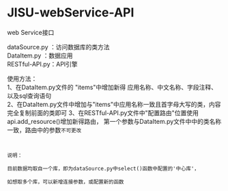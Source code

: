 # JISU-webService-API
web Service接口

dataSource.py ：访问数据库的类方法  
DataItem.py   ：数据应用  
RESTful-API.py：API引擎

使用方法：  
1、在DataItem.py文件的 "items"中增加新得 应用名称、中文名称、字段注释、以及sql查询语句  
2、在DataItem.py文件中增加与"items"中应用名称一致且首字母大写的类，内容完全复制前面的类即可 
3、在RESTful-API.py文件中"配置路由"位置使用api.add_resource()增加新得路由，
第一个参数与DataItem.py文件中中的类名称一致，路由中的参数<code>不可更改


说明：  
目前数据均取自一个库，即为dataSource.py中select()函数中配置的'中心库'，  
如想取多个库，可以新增连接参数，或配置新的函数
